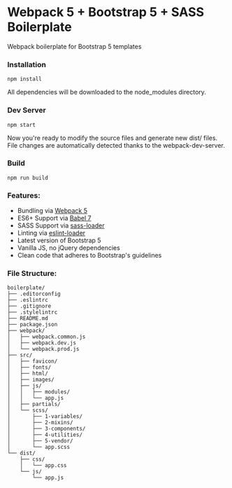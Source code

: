 # Webpack 5 + Bootstrap 5 + SASS Boilerplate

Webpack boilerplate for Bootstrap 5 templates

### Installation

```
npm install
```

All dependencies will be downloaded to the node_modules directory.

### Dev Server

```
npm start
```

Now you're ready to modify the source files and generate new dist/ files. File changes are automatically detected thanks to the webpack-dev-server.

### Build

```
npm run build
```

### Features:

- Bundling via [Webpack 5](https://webpack.js.org/)
- ES6+ Support via [Babel 7](https://babeljs.io/)
- SASS Support via [sass-loader](https://github.com/jtangelder/sass-loader)
- Linting via [eslint-loader](https://github.com/MoOx/eslint-loader)
- Latest version of Bootstrap 5
- Vanilla JS, no jQuery dependencies
- Clean code that adheres to Bootstrap's guidelines

### File Structure:

```
boilerplate/
├── .editorconfig
├── .eslintrc
├── .gitignore
├── .stylelintrc
├── README.md
├── package.json
├── webpack/
│   ├── webpack.common.js
│   ├── webpack.dev.js
│   └── webpack.prod.js
├── src/
│   ├── favicon/
│   ├── fonts/
│   ├── html/
│   ├── images/
│   ├── js/
│   │   ├── modules/
│   │   └── app.js
│   ├── partials/
│   └── scss/
│       ├── 1-variables/
│       ├── 2-mixins/
│       ├── 3-components/
│       ├── 4-utilities/
│       ├── 5-vendor/
│       └── app.scss
└── dist/
    ├── css/
    │   └── app.css
    └── js/
        └── app.js
```
